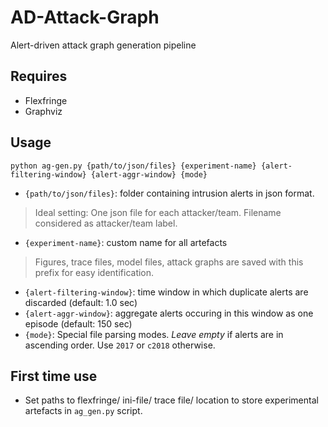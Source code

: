 # AD-Attack-Graph
Alert-driven attack graph generation pipeline

## Requires 
- Flexfringe 
- Graphviz

## Usage
`python ag-gen.py {path/to/json/files} {experiment-name} {alert-filtering-window} {alert-aggr-window} {mode}`

- `{path/to/json/files}`: folder containing intrusion alerts in json format. 
> Ideal setting: One json file for each attacker/team. Filename considered as attacker/team label. 
- `{experiment-name}`: custom name for all artefacts
> Figures, trace files, model files, attack graphs are saved with this prefix for easy identification. 
- `{alert-filtering-window}`: time window in which duplicate alerts are discarded (default: 1.0 sec)
- `{alert-aggr-window}`: aggregate alerts occuring in this window as one episode (default: 150 sec)
- `{mode}`: Special file parsing modes. _Leave empty_ if alerts are in ascending order. Use `2017` or `c2018` otherwise.

## First time use

- Set paths to flexfringe/ ini-file/ trace file/ location to store experimental artefacts in `ag_gen.py` script.

